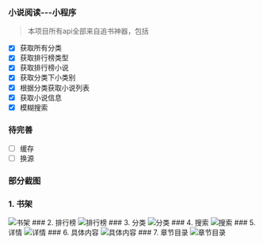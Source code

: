 ### 小说阅读---小程序
> 本项目所有api全部来自追书神器，包括
- [x] 获取所有分类
- [x] 获取排行榜类型
- [x] 获取排行榜小说
- [x] 获取分类下小类别
- [x] 根据分类获取小说列表
- [x] 获取小说信息
- [x] 模糊搜索
### 待完善
- [ ] 缓存
- [ ] 换源

### 部分截图
### 1. 书架
<img src="./lib/readme/home.png" alt="书架">
### 2. 排行榜
<img src="./lib/readme/phb.png" alt="排行榜">
### 3. 分类
<img src="./lib/readme/classify.png" alt="分类">
### 4. 搜索
<img src="./lib/readme/search.png" alt="搜索">
### 5. 详情
<img src="./lib/readme/details.png" alt="详情">
### 6. 具体内容
<img src="./lib/readme/content.png" alt="具体内容">
### 7. 章节目录
<img src="./lib/readme/menu.png" alt="章节目录">
